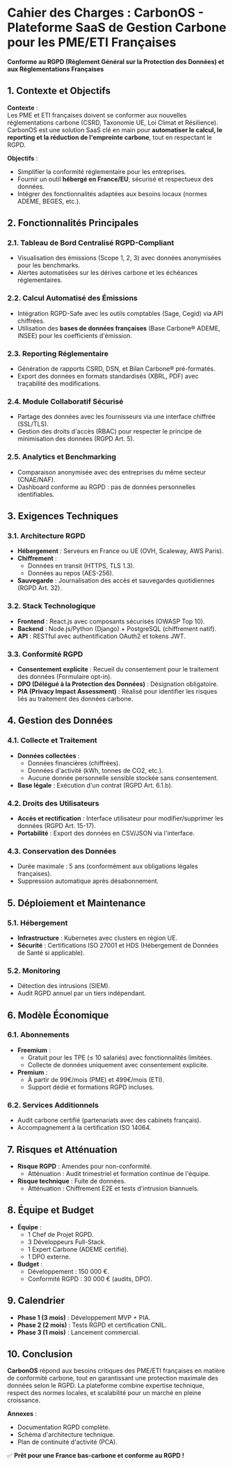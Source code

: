 # Cahier des Charges : CarbonOS - Plateforme SaaS de Gestion Carbone pour les PME/ETI Françaises

**Conforme au RGPD (Règlement Général sur la Protection des Données) et aux Réglementations Françaises**

## 1. Contexte et Objectifs
**Contexte** :  
Les PME et ETI françaises doivent se conformer aux nouvelles réglementations carbone (CSRD, Taxonomie UE, Loi Climat et Résilience). CarbonOS est une solution SaaS clé en main pour **automatiser le calcul, le reporting et la réduction de l'empreinte carbone**, tout en respectant le RGPD.  

**Objectifs** :  
- Simplifier la conformité réglementaire pour les entreprises.  
- Fournir un outil **hébergé en France/EU**, sécurisé et respectueux des données.  
- Intégrer des fonctionnalités adaptées aux besoins locaux (normes ADEME, BEGES, etc.).  

## 2. Fonctionnalités Principales
### 2.1. Tableau de Bord Centralisé RGPD-Compliant
- Visualisation des émissions (Scope 1, 2, 3) avec données anonymisées pour les benchmarks.  
- Alertes automatisées sur les dérives carbone et les échéances réglementaires.  

### 2.2. Calcul Automatisé des Émissions
- Intégration RGPD-Safe avec les outils comptables (Sage, Cegid) via API chiffrées.  
- Utilisation des **bases de données françaises** (Base Carbone® ADEME, INSEE) pour les coefficients d'émission.  

### 2.3. Reporting Réglementaire
- Génération de rapports CSRD, DSN, et Bilan Carbone® pré-formatés.  
- Export des données en formats standardisés (XBRL, PDF) avec traçabilité des modifications.  

### 2.4. Module Collaboratif Sécurisé
- Partage des données avec les fournisseurs via une interface chiffrée (SSL/TLS).  
- Gestion des droits d'accès (RBAC) pour respecter le principe de minimisation des données (RGPD Art. 5).  

### 2.5. Analytics et Benchmarking
- Comparaison anonymisée avec des entreprises du même secteur (CNAE/NAF).  
- Dashboard conforme au RGPD : pas de données personnelles identifiables.  

## 3. Exigences Techniques
### 3.1. Architecture RGPD
- **Hébergement** : Serveurs en France ou UE (OVH, Scaleway, AWS Paris).  
- **Chiffrement** :  
  - Données en transit (HTTPS, TLS 1.3).  
  - Données au repos (AES-256).  
- **Sauvegarde** : Journalisation des accès et sauvegardes quotidiennes (RGPD Art. 32).  

### 3.2. Stack Technologique
- **Frontend** : React.js avec composants sécurisés (OWASP Top 10).  
- **Backend** : Node.js/Python (Django) + PostgreSQL (chiffrement natif).  
- **API** : RESTful avec authentification OAuth2 et tokens JWT.  

### 3.3. Conformité RGPD
- **Consentement explicite** : Recueil du consentement pour le traitement des données (Formulaire opt-in).  
- **DPO (Délégué à la Protection des Données)** : Désignation obligatoire.  
- **PIA (Privacy Impact Assessment)** : Réalisé pour identifier les risques liés au traitement des données carbone.  

## 4. Gestion des Données
### 4.1. Collecte et Traitement
- **Données collectées** :  
  - Données financières (chiffrées).  
  - Données d'activité (kWh, tonnes de CO2, etc.).  
  - Aucune donnée personnelle sensible stockée sans consentement.  
- **Base légale** : Exécution d'un contrat (RGPD Art. 6.1.b).  

### 4.2. Droits des Utilisateurs
- **Accès et rectification** : Interface utilisateur pour modifier/supprimer les données (RGPD Art. 15-17).  
- **Portabilité** : Export des données en CSV/JSON via l'interface.  

### 4.3. Conservation des Données
- Durée maximale : 5 ans (conformément aux obligations légales françaises).  
- Suppression automatique après désabonnement.  

## 5. Déploiement et Maintenance
### 5.1. Hébergement
- **Infrastructure** : Kubernetes avec clusters en région UE.  
- **Sécurité** : Certifications ISO 27001 et HDS (Hébergement de Données de Santé si applicable).  

### 5.2. Monitoring
- Détection des intrusions (SIEM).  
- Audit RGPD annuel par un tiers indépendant.  

## 6. Modèle Économique
### 6.1. Abonnements
- **Freemium** :  
  - Gratuit pour les TPE (≤ 10 salariés) avec fonctionnalités limitées.  
  - Collecte de données uniquement avec consentement explicite.  
- **Premium** :  
  - À partir de 99€/mois (PME) et 499€/mois (ETI).  
  - Support dédié et formations RGPD incluses.  

### 6.2. Services Additionnels
- Audit carbone certifié (partenariats avec des cabinets français).  
- Accompagnement à la certification ISO 14064.  

## 7. Risques et Atténuation
- **Risque RGPD** : Amendes pour non-conformité.  
  - Atténuation : Audit trimestriel et formation continue de l'équipe.  
- **Risque technique** : Fuite de données.  
  - Atténuation : Chiffrement E2E et tests d'intrusion biannuels.  

## 8. Équipe et Budget
- **Équipe** :  
  - 1 Chef de Projet RGPD.  
  - 3 Développeurs Full-Stack.  
  - 1 Expert Carbone (ADEME certifié).  
  - 1 DPO externe.  
- **Budget** :  
  - Développement : 150 000 €.  
  - Conformité RGPD : 30 000 € (audits, DPO).  

## 9. Calendrier
- **Phase 1 (3 mois)** : Développement MVP + PIA.  
- **Phase 2 (2 mois)** : Tests RGPD et certification CNIL.  
- **Phase 3 (1 mois)** : Lancement commercial.  

## 10. Conclusion
**CarbonOS** répond aux besoins critiques des PME/ETI françaises en matière de conformité carbone, tout en garantissant une protection maximale des données selon le RGPD. La plateforme combine expertise technique, respect des normes locales, et scalabilité pour un marché en pleine croissance.  

**Annexes** :  
- Documentation RGPD complète.  
- Schéma d'architecture technique.  
- Plan de continuité d'activité (PCA).  

✅ **Prêt pour une France bas-carbone et conforme au RGPD !**

